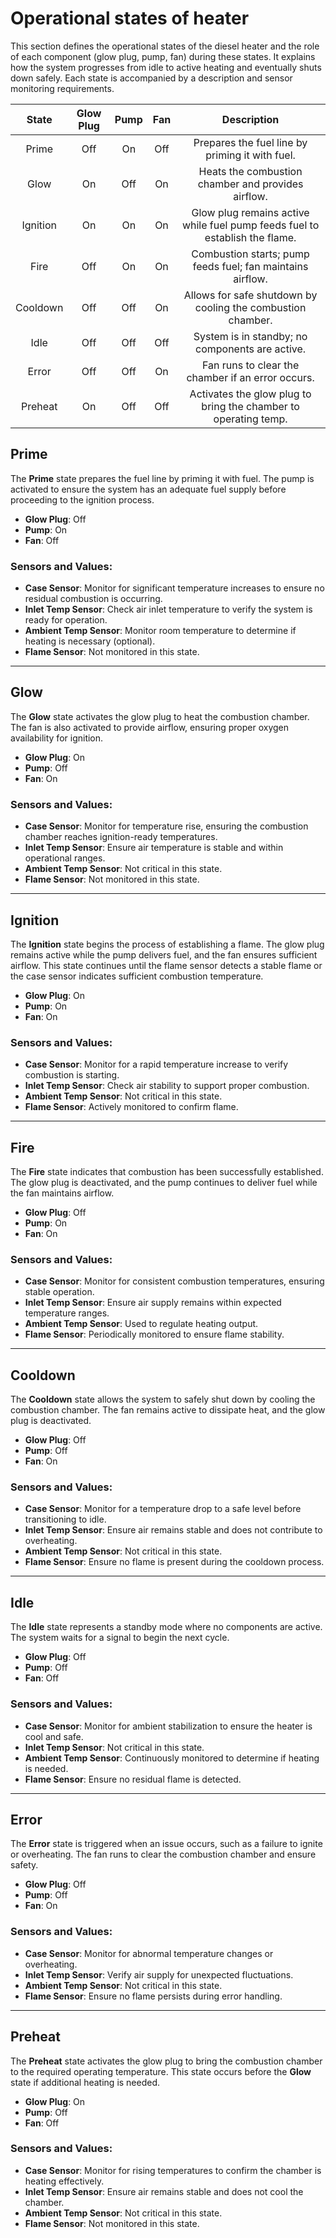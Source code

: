 # Operational states of heater

This section defines the operational states of the diesel heater and the role of each component (glow plug, pump, fan) during these states. It explains how the system progresses from idle to active heating and eventually shuts down safely. Each state is accompanied by a description and sensor monitoring requirements.

| **State** | **Glow Plug** | **Pump** | **Fan** |                               **Description**                               |
| :-------: | :-----------: | :------: | :-----: | :-------------------------------------------------------------------------: |
|   Prime   |      Off      |    On    |   Off   |               Prepares the fuel line by priming it with fuel.               |
|   Glow    |      On       |   Off    |   On    |             Heats the combustion chamber and provides airflow.              |
| Ignition  |      On       |    On    |   On    | Glow plug remains active while fuel pump feeds fuel to establish the flame. |
|   Fire    |      Off      |    On    |   On    |         Combustion starts; pump feeds fuel; fan maintains airflow.          |
| Cooldown  |      Off      |   Off    |   On    |         Allows for safe shutdown by cooling the combustion chamber.         |
|   Idle    |      Off      |   Off    |   Off   |               System is in standby; no components are active.               |
|   Error   |      Off      |   Off    |   On    |              Fan runs to clear the chamber if an error occurs.              |
|  Preheat  |      On       |   Off    |   Off   |       Activates the glow plug to bring the chamber to operating temp.       |

## Prime
The **Prime** state prepares the fuel line by priming it with fuel. The pump is activated to ensure the system has an adequate fuel supply before proceeding to the ignition process. 

- **Glow Plug**: Off
- **Pump**: On
- **Fan**: Off

### Sensors and Values:
- **Case Sensor**: Monitor for significant temperature increases to ensure no residual combustion is occurring.
- **Inlet Temp Sensor**: Check air inlet temperature to verify the system is ready for operation.
- **Ambient Temp Sensor**: Monitor room temperature to determine if heating is necessary (optional).
- **Flame Sensor**: Not monitored in this state.

---

## Glow
The **Glow** state activates the glow plug to heat the combustion chamber. The fan is also activated to provide airflow, ensuring proper oxygen availability for ignition.

- **Glow Plug**: On
- **Pump**: Off
- **Fan**: On

### Sensors and Values:
- **Case Sensor**: Monitor for temperature rise, ensuring the combustion chamber reaches ignition-ready temperatures.
- **Inlet Temp Sensor**: Ensure air temperature is stable and within operational ranges.
- **Ambient Temp Sensor**: Not critical in this state.
- **Flame Sensor**: Not monitored in this state.

---

## Ignition
The **Ignition** state begins the process of establishing a flame. The glow plug remains active while the pump delivers fuel, and the fan ensures sufficient airflow. This state continues until the flame sensor detects a stable flame or the case sensor indicates sufficient combustion temperature.

- **Glow Plug**: On
- **Pump**: On
- **Fan**: On

### Sensors and Values:
- **Case Sensor**: Monitor for a rapid temperature increase to verify combustion is starting.
- **Inlet Temp Sensor**: Check air stability to support proper combustion.
- **Ambient Temp Sensor**: Not critical in this state.
- **Flame Sensor**: Actively monitored to confirm flame.

---

## Fire
The **Fire** state indicates that combustion has been successfully established. The glow plug is deactivated, and the pump continues to deliver fuel while the fan maintains airflow.

- **Glow Plug**: Off
- **Pump**: On
- **Fan**: On

### Sensors and Values:
- **Case Sensor**: Monitor for consistent combustion temperatures, ensuring stable operation.
- **Inlet Temp Sensor**: Ensure air supply remains within expected temperature ranges.
- **Ambient Temp Sensor**: Used to regulate heating output.
- **Flame Sensor**: Periodically monitored to ensure flame stability.

---

## Cooldown
The **Cooldown** state allows the system to safely shut down by cooling the combustion chamber. The fan remains active to dissipate heat, and the glow plug is deactivated.

- **Glow Plug**: Off
- **Pump**: Off
- **Fan**: On

### Sensors and Values:
- **Case Sensor**: Monitor for a temperature drop to a safe level before transitioning to idle.
- **Inlet Temp Sensor**: Ensure air remains stable and does not contribute to overheating.
- **Ambient Temp Sensor**: Not critical in this state.
- **Flame Sensor**: Ensure no flame is present during the cooldown process.

---

## Idle
The **Idle** state represents a standby mode where no components are active. The system waits for a signal to begin the next cycle.

- **Glow Plug**: Off
- **Pump**: Off
- **Fan**: Off

### Sensors and Values:
- **Case Sensor**: Monitor for ambient stabilization to ensure the heater is cool and safe.
- **Inlet Temp Sensor**: Not critical in this state.
- **Ambient Temp Sensor**: Continuously monitored to determine if heating is needed.
- **Flame Sensor**: Ensure no residual flame is detected.

---

## Error
The **Error** state is triggered when an issue occurs, such as a failure to ignite or overheating. The fan runs to clear the combustion chamber and ensure safety.

- **Glow Plug**: Off
- **Pump**: Off
- **Fan**: On

### Sensors and Values:
- **Case Sensor**: Monitor for abnormal temperature changes or overheating.
- **Inlet Temp Sensor**: Verify air supply for unexpected fluctuations.
- **Ambient Temp Sensor**: Not critical in this state.
- **Flame Sensor**: Ensure no flame persists during error handling.

---

## Preheat
The **Preheat** state activates the glow plug to bring the combustion chamber to the required operating temperature. This state occurs before the **Glow** state if additional heating is needed.

- **Glow Plug**: On
- **Pump**: Off
- **Fan**: Off

### Sensors and Values:
- **Case Sensor**: Monitor for rising temperatures to confirm the chamber is heating effectively.
- **Inlet Temp Sensor**: Ensure air remains stable and does not cool the chamber.
- **Ambient Temp Sensor**: Not critical in this state.
- **Flame Sensor**: Not monitored in this state.






